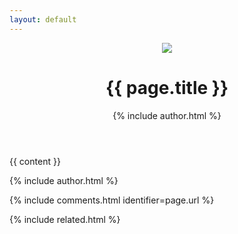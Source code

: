 ```yaml
---
layout: default
---
```

<header>
  <div id="header-image"><img src="{{ page.image }}" /></div>
  <div class="content">
    <h1>{{ page.title }}</h1>
    {% include author.html %}
  </div>
</header>
<div class="content post-content">

  {{ content }}

  {% include author.html %}

  {% include comments.html identifier=page.url %}

</div>

{% include related.html %}
